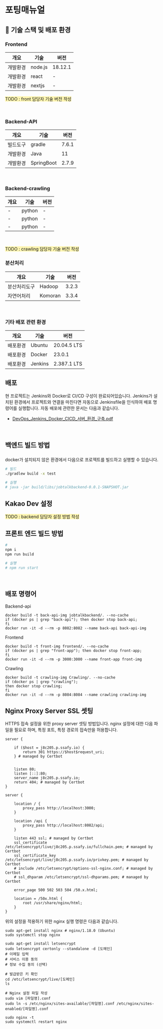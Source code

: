 # 포팅매뉴얼
## 🛫 기술 스택 및 배포 환경

### **Frontend**
|개요|기술|버전|
|------|---|---|
|개발환경|node.js|18.12.1|
|개발환경|react| - |
|개발환경|nextjs| - |

<span style='background-color: #fff5b1'> TODO : front 담당자 기술 버전 작성 </span>

<br>

### **Backend-API**
|개요|기술|버전|
|------|---|---|
|빌드도구|gradle|7.6.1|
|개발환경|Java|11|
|개발환경|SpringBoot|2.7.9|
<br>

### **Backend-crawling**
|개요|기술|버전|
|------|---|---|
| - |python|-|
| - |python|-|
| - |python|-|
<br>

<span style='background-color: #fff5b1'> TODO : crawling 담당자 기술 버전 작성 </span>

### **분산처리**
|개요|기술|버전|
|------|---|---|
|분산처리도구|Hadoop|3.2.3|
|자연어처리|Komoran|3.3.4|
<br>

### **기타 배포 관련 환경**
|개요|기술|버전|
|------|---|---|
|배포환경|Ubuntu|20.04.5 LTS|
|배포환경|Docker|23.0.1|
|배포환경|Jenkins|2.387.1 LTS|

## 배포
현 프로젝트는 Jenkins와 Docker로 CI/CD 구성이 완료되어있습니다. Jenkins가 설치된 환경에서 프로젝트와 연결을 마친다면 자동으로 Jenkinsfile을 인식하여 배포 명령어를 실행합니다.
자동 배포에 관련한 문서는 다음과 같습니다.
- [DevOps_Jenkins_Docker_CICD_서버_환경_구축.pdf](DevOps_Jenkins_Docker_CICD_서버_환경_구축.pdf)
<br/>

## 백엔드 빌드 방법
### 
docker가 설치되지 않은 환경에서 다음으로 프로젝트를 빌드하고 실행할 수 있습니다.
``` bash
# 빌드
./gradlew build -x test

# 실행
# java -jar build/libs/jobtalkbackend-0.0.1-SNAPSHOT.jar
```

## Kakao Dev 설정

<span style='background-color: #fff5b1'> TODO : backend 담당자 설정 방법 작성 </span>

## 프론트 엔드 빌드 방법
``` bash
# 
npm i
npm run build

# 실행
# npm run start
```
<br/>

## 배포 명령어
Backend-api
``` docker
docker build -t back-api-img jobtalkbackend/. --no-cache
if (docker ps | grep "back-api"); then docker stop back-api;
fi
docker run -it -d --rm -p 8082:8082 --name back-api back-api-img
```
Frontend
``` docker
docker build -t front-img frontend/. --no-cache
if (docker ps | grep "front-app"); then docker stop front-app;
fi
docker run -it -d --rm -p 3000:3000 --name front-app front-img
```
Crawling
``` docker
docker build -t crawling-img Crawling/. --no-cache
if (docker ps | grep "crawling"); 
then docker stop crawling;
fi
docker run -it -d --rm -p 8084:8084 --name crawling crawling-img
```

## Nginx Proxy Server SSL 셋팅
HTTPS 접속 설정을 위한 proxy server 셋팅 방법입니다.
nginx 설정에 대한 다음 파일을 필요로 하며, 특정 포트, 특정 경로의 접속만을 허용합니다.

```
server {

    if ($host = j8c205.p.ssafy.io) {
        return 301 https://$host$request_uri;
    } # managed by Certbot


    listen 80;
    listen [::]:80;
    server_name j8c205.p.ssafy.io;
    return 404; # managed by Certbot
}

server {
    
    location / {
        proxy_pass http://localhost:3000;
    }

    location /api {
        proxy_pass http://localhost:8082/api;
    }

    listen 443 ssl; # managed by Certbot
    ssl_certificate /etc/letsencrypt/live/j8c205.p.ssafy.io/fullchain.pem; # managed by Certbot
    ssl_certificate_key /etc/letsencrypt/live/j8c205.p.ssafy.io/privkey.pem; # managed by Certbot
    # include /etc/letsencrypt/options-ssl-nginx.conf; # managed by Certbot
    # ssl_dhparam /etc/letsencrypt/ssl-dhparams.pem; # managed by Certbot

    error_page 500 502 503 504 /50.x.html;

    location = /50x.html {
        root /usr/share/nginx/html;
    }
}

```

위의 설정을 적용하기 위한 nginx 실행 명령은 다음과 같습니다.

```
sudo apt-get install nginx # nginx/1.18.0 (Ubuntu)
sudo systemctl stop nginx

sudo apt-get install letsencrypt
sudo letsencrypt certonly --standalone -d [도메인]
# 이메일 입력
# 서비스 이용 동의
# 정보 수집 동의 (선택)

# 발급받은 키 확인
cd /etc/letsencrypt/live/[도메인]
ls

# Nginx 설정 파일 작성
sudo vim [파일명].conf
sudo ln -s /etc/nginx/sites-available/[파일명].conf /etc/nginx/sites-enabled/[파일명].conf

sudo nginx -t
sudo systemctl restart nginx

```